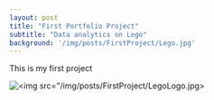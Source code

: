 ```yaml
---
layout: post
title: "First Portfolio Project"
subtitle: "Data analytics on Lego"
background: '/img/posts/FirstProject/Lego.jpg'
---
```



This is my first project

![<img src="/img/posts/FirstProject/LegoLogo.jpg>](https://github.com/JamieJ042/JamieJ042.github.io/tree/master/assets/Code/LegoProject/LegoProject.ipynb)
